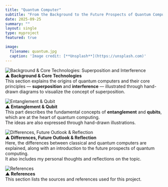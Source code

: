 ```yaml
---
title: "Quantum Computer"
subtitle: "From the Background to the Future Prospects of Quantum Computing"
date: 2025-09-25
summary: ""
layout: single
type: myproject
featured: true

image:
  filename: quantum.jpg
  caption: 'Image credit: [**Unsplash**](https://unsplash.com)'
---
```


![Background & Core Technologies: Superposition and Interference](hsprojects/quantum1.png)  
**▲ Background & Core Technologies**  
This section explains the origins of quantum computers and their core principles — **superposition** and **interference** — illustrated through hand-drawn diagrams to visualize the concept of superposition.

![Entanglement & Qubit](hsprojects/quantum2.png)  
**▲ Entanglement & Qubit**  
This part describes the fundamental concepts of **entanglement** and **qubits**, which are at the heart of quantum computing.  
The ideas are also expressed through hand-drawn illustrations.

![Differences, Future Outlook & Reflection](hsprojects/quantum3.png)  
**▲ Differences, Future Outlook & Reflection**  
Here, the differences between classical and quantum computers are explained, along with an introduction to the future prospects of quantum computing.  
It also includes my personal thoughts and reflections on the topic.

![References](hsprojects/quantum4.png)  
**▲ References**  
This section lists the sources and references used for this project.
